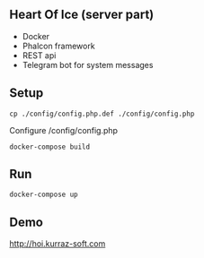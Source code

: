 Heart Of Ice (server part)
---
* Docker
* Phalcon framework
* REST api
* Telegram bot for system messages

Setup
---
`cp ./config/config.php.def ./config/config.php`

Configure /config/config.php

`docker-compose build`

Run
---
`docker-compose up`

Demo
---
<http://hoi.kurraz-soft.com>